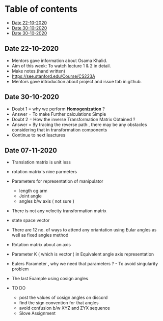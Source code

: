 # Table of contents
- [Date 22-10-2020](#date-22-10-2020)
- [Date 30-10-2020](#date-30-10-2020)
- [Date 30-10-2020](#date-07-11-2020)

## Date 22-10-2020
* Mentors gave information about Osama Khalid.
* Aim of this week: To watch lecture 1 & 2 in detail.
* Make notes.(hand written)
* https://see.stanford.edu/Course/CS223A
* Mentors gave introduction about project and issue tab in github.


## Date 30-10-2020
* Doubt 1 = why we perform  **Homogenization** ?
* Answer =  To make Further calculations  Simple
* Doubt 2 = How the inverse  Transformation Matrix Obtained ?
* Answer = By tracing  the reverse path , there may be any obstacles considering  that in transformation  components
* Continue  to next leactures



## Date 07-11-2020
* Translation matrix is unit less
* rotation matrix's nine parmeters
* Parameters for representation of manipulator 
     - length og arm 
     - Joint angle
     - angles b/w axis ( not sure )
* There is not any velocity transformation matrix
* state space vector 
* There are 12 no. of ways to attend any oriantation using Eular angles as well as fixed angles method
* Rotation matrix about an axis 
* Parameter K ( which is vector ) in Equivalent angle axis representation
* Eulers Parameter , why we need that parameters  ?
      - To avoid singularity problem 
* The last Example using cosign angles 

* TO DO 
    - post the values of cosign angles on discord
    - find the sign convention for that angles
    - avoid confusion b/w XYZ and ZYX sequence
    - Slove Assignment
    
